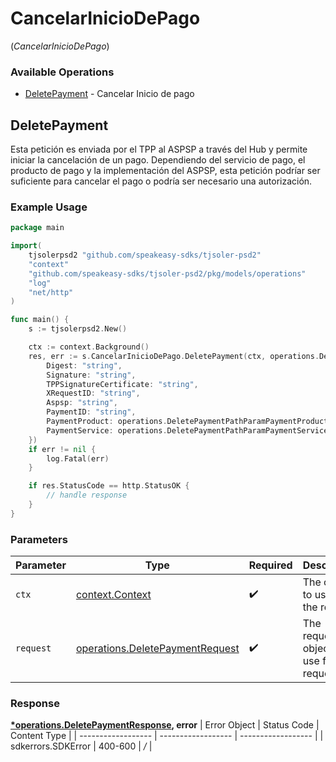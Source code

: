 # CancelarInicioDePago
(*CancelarInicioDePago*)

### Available Operations

* [DeletePayment](#deletepayment) - Cancelar Inicio de pago

## DeletePayment

Esta petición es enviada por el TPP al ASPSP a través del Hub y permite iniciar la cancelación de un pago. Dependiendo del servicio de pago, el producto de pago y la implementación del ASPSP, esta petición podríar ser suficiente para cancelar el pago o podría ser necesario una autorización.

### Example Usage

```go
package main

import(
	tjsolerpsd2 "github.com/speakeasy-sdks/tjsoler-psd2"
	"context"
	"github.com/speakeasy-sdks/tjsoler-psd2/pkg/models/operations"
	"log"
	"net/http"
)

func main() {
    s := tjsolerpsd2.New()

    ctx := context.Background()
    res, err := s.CancelarInicioDePago.DeletePayment(ctx, operations.DeletePaymentRequest{
        Digest: "string",
        Signature: "string",
        TPPSignatureCertificate: "string",
        XRequestID: "string",
        Aspsp: "string",
        PaymentID: "string",
        PaymentProduct: operations.DeletePaymentPathParamPaymentProductSepaCreditTransfers,
        PaymentService: operations.DeletePaymentPathParamPaymentServiceBulkPayments,
    })
    if err != nil {
        log.Fatal(err)
    }

    if res.StatusCode == http.StatusOK {
        // handle response
    }
}
```

### Parameters

| Parameter                                                                              | Type                                                                                   | Required                                                                               | Description                                                                            |
| -------------------------------------------------------------------------------------- | -------------------------------------------------------------------------------------- | -------------------------------------------------------------------------------------- | -------------------------------------------------------------------------------------- |
| `ctx`                                                                                  | [context.Context](https://pkg.go.dev/context#Context)                                  | :heavy_check_mark:                                                                     | The context to use for the request.                                                    |
| `request`                                                                              | [operations.DeletePaymentRequest](../../pkg/models/operations/deletepaymentrequest.md) | :heavy_check_mark:                                                                     | The request object to use for the request.                                             |


### Response

**[*operations.DeletePaymentResponse](../../pkg/models/operations/deletepaymentresponse.md), error**
| Error Object       | Status Code        | Content Type       |
| ------------------ | ------------------ | ------------------ |
| sdkerrors.SDKError | 400-600            | */*                |
